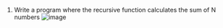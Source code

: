 1) Write a program where the recursive function calculates the sum of N numbers
   ![image](https://github.com/Sharath15eUR/PandiMuniasamyM/assets/65610375/1c739a57-b8d7-4b98-bc3b-cfd8593ff401)
